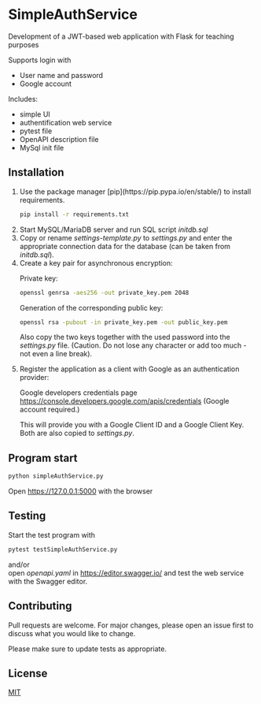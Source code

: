# SimpleAuthService
<p>Development of a JWT-based web application with Flask for teaching purposes</p>

Supports login with 
<ul>
<li>User name and password</li>
<li>Google account</li>
</ul>

Includes:
<ul>
<li>simple UI</li>
<li>authentification web service</li>
<li>pytest file</li>
<li>OpenAPI description file</li>
<li>MySql init file</li>
</ul>

## Installation

<ol>
<li>Use the package manager [pip](https://pip.pypa.io/en/stable/) to install requirements.

```bash
pip install -r requirements.txt
```
</li>
<li>Start MySQL/MariaDB server and run SQL script <i>initdb.sql</i></li>
<li>Copy or rename <i>settings-template.py</i> to <i>settings.py</i> and enter the appropriate connection data for the database (can be taken from <i>initdb.sql</i>).</li>
<li>Create a key pair for asynchronous encryption:

Private key:
```bash
openssl genrsa -aes256 -out private_key.pem 2048
```
Generation of the corresponding public key:
```bash
openssl rsa -pubout -in private_key.pem -out public_key.pem
```
Also copy the two keys together with the used password into the <i>settings.py</i> file. (Caution. Do not lose any character or add too much - not even a line break).</li>
<li>Register the application as a client with Google as an authentication provider:

Google developers credentials page<br>
https://console.developers.google.com/apis/credentials (Google account required.)

This will provide you with a Google Client ID and a Google Client Key. Both are also copied to <i>settings.py</i>.
</ol>

## Program start

```bash
python simpleAuthService.py
```

Open https://127.0.0.1:5000 with the browser

## Testing

Start the test program with 
```bash
pytest testSimpleAuthService.py
```
and/or <br>
open <i>openapi.yaml</i> in https://editor.swagger.io/ and test the web service with the Swagger editor.

## Contributing

Pull requests are welcome. For major changes, please open an issue first
to discuss what you would like to change.

Please make sure to update tests as appropriate.

## License

[MIT](https://choosealicense.com/licenses/mit/)